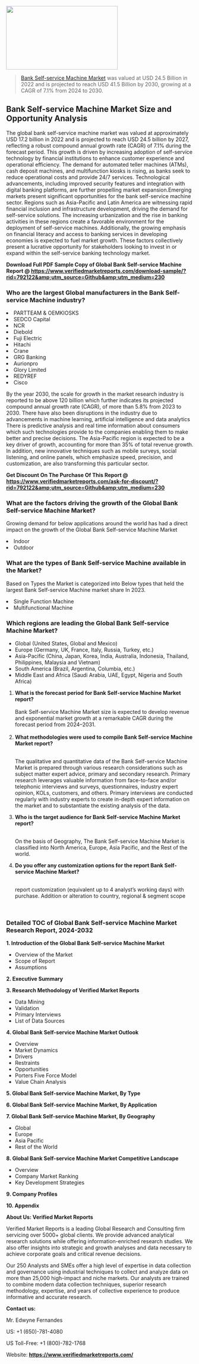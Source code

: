 <img src="https://ffe5etoiles.com/wp-content/uploads/2024/12/MST1-300x171.png" alt="" width="300" height="171" class="alignnone size-medium wp-image-20088" /><blockquote><p><p><a href="https://www.verifiedmarketreports.com/download-sample/?rid=792122&utm_source=Github&utm_medium=230" target="_blank">Bank Self-service Machine Market</a> was valued at USD 24.5 Billion in 2022 and is projected to reach USD 41.5 Billion by 2030, growing at a CAGR of 7.1% from 2024 to 2030.</p></blockquote><p><h2>Bank Self-service Machine Market Size and Opportunity Analysis</h2>The global bank self-service machine market was valued at approximately USD 17.2 billion in 2022 and is projected to reach USD 24.5 billion by 2027, reflecting a robust compound annual growth rate (CAGR) of 7.1% during the forecast period. This growth is driven by increasing adoption of self-service technology by financial institutions to enhance customer experience and operational efficiency. The demand for automated teller machines (ATMs), cash deposit machines, and multifunction kiosks is rising, as banks seek to reduce operational costs and provide 24/7 services. Technological advancements, including improved security features and integration with digital banking platforms, are further propelling market expansion.Emerging markets present significant opportunities for the bank self-service machine sector. Regions such as Asia-Pacific and Latin America are witnessing rapid financial inclusion and infrastructure development, driving the demand for self-service solutions. The increasing urbanization and the rise in banking activities in these regions create a favorable environment for the deployment of self-service machines. Additionally, the growing emphasis on financial literacy and access to banking services in developing economies is expected to fuel market growth. These factors collectively present a lucrative opportunity for stakeholders looking to invest in or expand within the self-service banking technology market.</p><p class=""><strong>Download Full PDF Sample Copy of Global Bank Self-service Machine Report @ <a href="https://www.verifiedmarketreports.com/download-sample/?rid=792122&amp;utm_source=Github&amp;utm_medium=230" target="_blank">https://www.verifiedmarketreports.com/download-sample/?rid=792122&amp;utm_source=Github&amp;utm_medium=230</a></strong></p><h3 id="" class="">Who are the largest Global manufacturers in the Bank Self-service Machine industry?</h3><p><li>PARTTEAM & OEMKIOSKS</li><li> SEDCO Capital</li><li> NCR</li><li> Diebold</li><li> Fuji Electric</li><li> Hitachi</li><li> Crane</li><li> GRG Banking</li><li> Aurionpro</li><li> Glory Limited</li><li> REDYREF</li><li> Cisco</li></p><div class=""><div class="" dir="" data-message-author-role="" data-message-id="" data-message-model-slug=""><div class=""><div class=""><div class=""><div class="" dir="" data-message-author-role="" data-message-id="" data-message-model-slug=""><div class=""><div class=""><p>By the year 2030, the scale for growth in the market research industry is reported to be above 120 billion which further indicates its projected compound annual growth rate (CAGR), of more than 5.8% from 2023 to 2030. There have also been disruptions in the industry due to advancements in machine learning, artificial intelligence and data analytics There is predictive analysis and real time information about consumers which such technologies provide to the companies enabling them to make better and precise decisions. The Asia-Pacific region is expected to be a key driver of growth, accounting for more than 35% of total revenue growth. In addition, new innovative techniques such as mobile surveys, social listening, and online panels, which emphasize speed, precision, and customization, are also transforming this particular sector.</p><p><strong>Get Discount On The Purchase Of This Report @&nbsp; <a href="https://www.verifiedmarketreports.com/ask-for-discount/?rid=792122&amp;utm_source=Github&amp;utm_medium=230" target="_blank">https://www.verifiedmarketreports.com/ask-for-discount/?rid=792122&amp;utm_source=Github&amp;utm_medium=230</a></strong></p></div></div></div></div></div></div></div></div><h3 id="" class="">What are the factors driving the growth of the Global Bank Self-service Machine Market?</h3><p id="" class="">Growing demand for below applications around the world has had a direct impact on the growth of the Global Bank Self-service Machine Market</p><p id="" class=""><li>Indoor</li><li> Outdoor</li></p><h3 id="" class="">What are the types of Bank Self-service Machine available in the Market?</h3><p id="" class="">Based on Types the Market is categorized into Below types that held the largest Bank Self-service Machine market share In 2023.</p><p id="" class=""><li>Single Function Machine</li><li> Multifunctional Machine</li></p><h3 id="" class="">Which regions are leading the Global Bank Self-service Machine Market?</h3><ul><li>Global (United States, Global and Mexico)</li><li>Europe (Germany, UK, France, Italy, Russia, Turkey, etc.)</li><li>Asia-Pacific (China, Japan, Korea, India, Australia, Indonesia, Thailand, Philippines, Malaysia and Vietnam)</li><li>South America (Brazil, Argentina, Columbia, etc.)</li><li>Middle East and Africa (Saudi Arabia, UAE, Egypt, Nigeria and South Africa)</li></ul><p><ol><li><strong>What is the forecast period for Bank Self-service Machine Market report?<br /></strong><br /><span data-sheets-root="1" data-sheets-value="{&quot;1&quot;:2,&quot;2&quot;:&quot;XXXX size is expected to develop revenue and exponential market growth at a remarkable CAGR during the forecast period from 2024&ndash;2030.&quot;}" data-sheets-userformat="{&quot;2&quot;:12674,&quot;4&quot;:{&quot;1&quot;:2,&quot;2&quot;:16776960},&quot;10&quot;:2,&quot;11&quot;:0,&quot;15&quot;:&quot;Arial&quot;,&quot;16&quot;:12}">Bank Self-service Machine Market size is expected to develop revenue and exponential market growth at a remarkable CAGR during the forecast period from 2024&ndash;2031.</span><br /><br /></li><li><strong>What methodologies were used to compile Bank Self-service Machine Market report?<br /><br /></strong><p>The qualitative and quantitative data of the&nbsp;Bank Self-service Machine Market is prepared through various research considerations such as subject matter expert advice, primary and secondary research. Primary research leverages valuable information from face-to-face and/or telephonic interviews and surveys, questionnaires, industry expert opinion, KOLs, customers, and others. Primary interviews are conducted regularly with industry experts to create in-depth expert information on the market and to substantiate the existing analysis of the data.&nbsp;</p></li><li><strong>Who is the target audience for Bank Self-service Machine Market report?<br /><br /></strong><p>On the basis of Geography, The&nbsp;Bank Self-service Machine Market is classified into North America, Europe, Asia Pacific, and the Rest of the world.</p></li><li><strong>Do you offer any customization options for the report Bank Self-service Machine Market?<br /><br /></strong><p>report customization (equivalent up to 4 analyst&rsquo;s working days) with purchase. Addition or alteration to country, regional &amp; segment scope</p><p>&nbsp;</p></li></ol></p><h3 id="" class="">Detailed TOC of Global Bank Self-service Machine Market Research Report, 2024-2032</h3><p id="" class=""><strong>1. Introduction of the Global Bank Self-service Machine Market</strong></p><ul><li>Overview of the Market</li><li>Scope of Report</li><li>Assumptions</li></ul><p id="" class=""><strong>2. Executive Summary</strong></p><p id="" class=""><strong>3. Research Methodology of&nbsp;Verified Market Reports</strong></p><ul><li>Data Mining</li><li>Validation</li><li>Primary Interviews</li><li>List of Data Sources</li></ul><p id="" class=""><strong>4. Global Bank Self-service Machine Market Outlook</strong></p><ul><li>Overview</li><li>Market Dynamics</li><li>Drivers</li><li>Restraints</li><li>Opportunities</li><li>Porters Five Force Model</li><li>Value Chain Analysis</li></ul><p id="" class=""><strong>5. Global Bank Self-service Machine Market, By&nbsp;Type</strong></p><p id="" class=""><strong>6. Global Bank Self-service Machine Market, By Application</strong></p><p id="" class=""><strong>7. Global Bank Self-service Machine Market, By Geography</strong></p><ul><li>Global</li><li>Europe</li><li>Asia Pacific</li><li>Rest of the World</li></ul><p id="" class=""><strong>8. Global Bank Self-service Machine Market Competitive Landscape</strong></p><ul><li>Overview</li><li>Company Market Ranking</li><li>Key Development Strategies</li></ul><p id="" class=""><strong>9. Company Profiles</strong></p><p id="" class=""><strong>10. Appendix</strong></p><p id="" class=""><strong>About Us: Verified Market Reports</strong></p><p id="" class="">Verified Market Reports is a leading Global Research and Consulting firm servicing over 5000+ global clients. We provide advanced analytical research solutions while offering information-enriched research studies. We also offer insights into strategic and growth analyses and data necessary to achieve corporate goals and critical revenue decisions.</p><p id="" class="">Our 250 Analysts and SMEs offer a high level of expertise in data collection and governance using industrial techniques to collect and analyze data on more than 25,000 high-impact and niche markets. Our analysts are trained to combine modern data collection techniques, superior research methodology, expertise, and years of collective experience to produce informative and accurate research.</p><p id="" class=""><strong>Contact us:</strong></p><p id="" class="">Mr. Edwyne Fernandes</p><p id="" class="">US: +1 (650)-781-4080</p><p id="" class="">US Toll-Free: +1 (800)-782-1768</p><p id="" class="">Website: <a target="" data-test-app-aware-link=""><strong>https://www.verifiedmarketreports.com/</strong></a></p>
